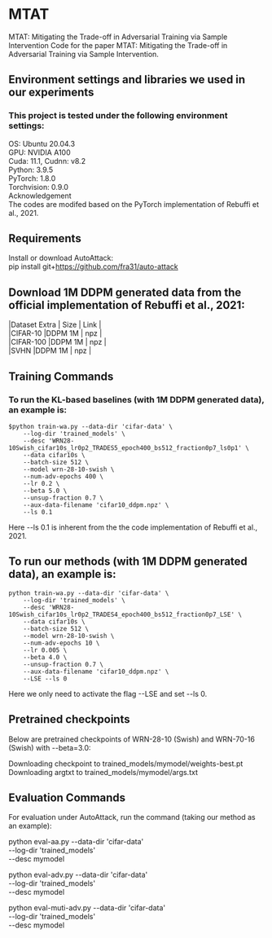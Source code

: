 # MTAT
MTAT: Mitigating the Trade-off in Adversarial Training via Sample Intervention
Code for the paper MTAT: Mitigating the Trade-off in Adversarial Training via Sample Intervention.

## Environment settings and libraries we used in our experiments
### This project is tested under the following environment settings:

OS: Ubuntu 20.04.3  
GPU: NVIDIA A100  
Cuda: 11.1, Cudnn: v8.2  
Python: 3.9.5  
PyTorch: 1.8.0  
Torchvision: 0.9.0  
Acknowledgement  
The codes are modifed based on the PyTorch implementation of Rebuffi et al., 2021.  

## Requirements
Install or download AutoAttack:  
pip install git+https://github.com/fra31/auto-attack  
## Download 1M DDPM generated data from the official implementation of Rebuffi et al., 2021:  

|Dataset Extra |	Size    |   Link  |  
|CIFAR-10	   |DDPM	1M	|     npz |    
|CIFAR-100	   |DDPM	1M	|     npz |    
|SVHN	       |DDPM	1M	|     npz |    

## Training Commands
### To run the KL-based baselines (with 1M DDPM generated data), an example is:
```
$python train-wa.py --data-dir 'cifar-data' \
    --log-dir 'trained_models' \
    --desc 'WRN28-10Swish_cifar10s_lr0p2_TRADES5_epoch400_bs512_fraction0p7_ls0p1' \
    --data cifar10s \
    --batch-size 512 \
    --model wrn-28-10-swish \
    --num-adv-epochs 400 \
    --lr 0.2 \
    --beta 5.0 \
    --unsup-fraction 0.7 \
    --aux-data-filename 'cifar10_ddpm.npz' \
    --ls 0.1
 ```  
Here --ls 0.1 is inherent from the the code implementation of Rebuffi et al., 2021.

## To run our methods (with 1M DDPM generated data), an example is:
```
python train-wa.py --data-dir 'cifar-data' \
    --log-dir 'trained_models' \
    --desc 'WRN28-10Swish_cifar10s_lr0p2_TRADES4_epoch400_bs512_fraction0p7_LSE' \
    --data cifar10s \
    --batch-size 512 \
    --model wrn-28-10-swish \
    --num-adv-epochs 10 \
    --lr 0.005 \
    --beta 4.0 \
    --unsup-fraction 0.7 \
    --aux-data-filename 'cifar10_ddpm.npz' \
    --LSE --ls 0
```
Here we only need to activate the flag --LSE and set --ls 0.

## Pretrained checkpoints
Below are pretrained checkpoints of WRN-28-10 (Swish) and WRN-70-16 (Swish) with --beta=3.0:

Downloading checkpoint to trained_models/mymodel/weights-best.pt
Downloading argtxt to trained_models/mymodel/args.txt
## Evaluation Commands
For evaluation under AutoAttack, run the command (taking our method as an example):

python eval-aa.py --data-dir 'cifar-data' \
    --log-dir 'trained_models' \
    --desc mymodel

python eval-adv.py --data-dir 'cifar-data' \
    --log-dir 'trained_models' \
    --desc mymodel

python eval-muti-adv.py --data-dir 'cifar-data' \
    --log-dir 'trained_models' \
    --desc mymodel
